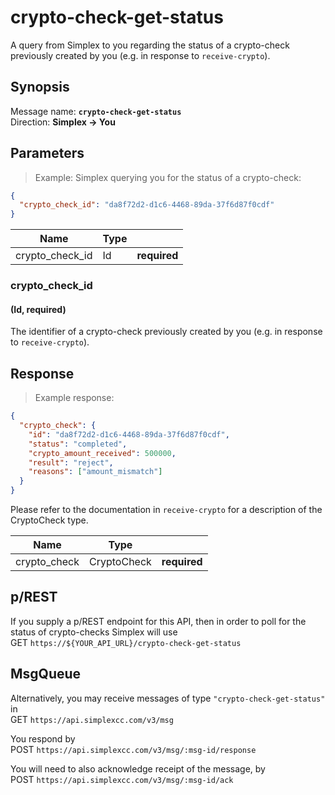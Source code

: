# crypto-check-get-status #

A query from Simplex to you regarding the status of a crypto-check previously created by you (e.g. in response to `receive-crypto`).

## Synopsis ##

Message name: **`crypto-check-get-status`**  
Direction: **Simplex &rarr; You**

## Parameters ##

> Example: Simplex querying you for the status of a crypto-check:

```json
{
  "crypto_check_id": "da8f72d2-d1c6-4468-89da-37f6d87f0cdf"
}
```

Name            | Type |   |
--------------- | ---- | - |
crypto_check_id | Id   | **required**

### crypto_check_id ###
#### (Id, **required**)

The identifier of a crypto-check previously created by you (e.g. in response to `receive-crypto`).

## Response ##

> Example response:

```json
{
  "crypto_check": {
    "id": "da8f72d2-d1c6-4468-89da-37f6d87f0cdf",
    "status": "completed",
    "crypto_amount_received": 500000,
    "result": "reject",
    "reasons": ["amount_mismatch"]
  }
}
```

Please refer to the documentation in `receive-crypto` for a description of the CryptoCheck type.

Name         | Type        |   |
------------ | ----------- | - |
crypto_check | CryptoCheck | **required**

## p/REST ##

If you supply a p/REST endpoint for this API, then in order to poll for the status of crypto-checks Simplex will use  
<span class="http-verb http-get">GET</span> `https://${YOUR_API_URL}/crypto-check-get-status`

## MsgQueue ##

Alternatively, you may receive messages of type `"crypto-check-get-status"` in  
<span class="http-verb http-get">GET</span> `https://api.simplexcc.com/v3/msg`

You respond by  
<span class="http-verb http-post">POST</span> `https://api.simplexcc.com/v3/msg/:msg-id/response`

You will need to also acknowledge receipt of the message, by  
<span class="http-verb http-post">POST</span> `https://api.simplexcc.com/v3/msg/:msg-id/ack`

[modeline]: # ( vim: set ts=2 sw=2 expandtab wrap linebreak: )
